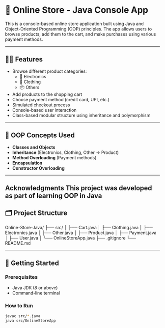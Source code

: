 # 🛒 Online Store - Java Console App

This is a console-based online store application built using Java and Object-Oriented Programming (OOP) principles. The app allows users to browse products, add them to the cart, and make purchases using various payment methods.

---

## 👨‍💻 Features

- Browse different product categories:
  - 📱 Electronics
  - 👕 Clothing
  - 📦 Others
- Add products to the shopping cart
- Choose payment method (credit card, UPI, etc.)
- Simulated checkout process
- Console-based user interaction
- Class-based modular structure using inheritance and polymorphism

---

## 🧠 OOP Concepts Used

- **Classes and Objects**
- **Inheritance** (Electronics, Clothing, Other → Product)
- **Method Overloading** (Payment methods)
- **Encapsulation**
- **Constructor Overloading**

---

Acknowledgments
This project was developed as part of learning OOP in Java
---

## 🗂️ Project Structure

Online-Store-Java/
├── src/
│ ├── Cart.java
│ ├── Clothing.java
│ ├── Electronics.java
│ ├── Other.java
│ ├── Product.java
│ ├── Payment.java
│ ├── User.java
│ └── OnlineStoreApp.java
├── .gitignore
└── README.md


---

## 🚀 Getting Started

### Prerequisites
- Java JDK (8 or above)
- Command-line terminal

### How to Run
```bash
javac src/*.java
java src/OnlineStoreApp
